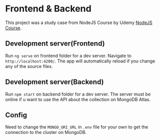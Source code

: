 # Frontend & Backend

This project was a study case from NodeJS Course by Udemy [NodeJS Course](https://www.udemy.com/course/la-biblia-de-nodejs).

## Development server(Frontend)

Run `ng serve` on frontend folder for a dev server. Navigate to `http://localhost:4200/`. The app will automatically reload if you change any of the source files.

## Development server(Backend)

Run `npm start` on backend folder for a dev server. The server must be online if u want to use the API about the collection on MongoDB Atlas.

## Config

Need to change the `MONGO_URI_URL` in `.env` file for your own to get the connection to the cluster on MongoDB.
